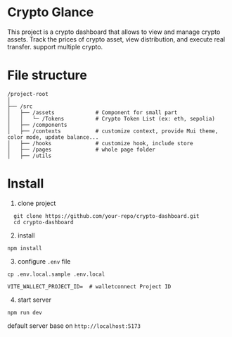 # Crypto Glance

This project is a crypto dashboard that allows to view and manage crypto assets. Track the prices of crypto asset, view distribution, and execute real transfer. support multiple crypto.

# File structure

```
/project-root
│
├── /src
│   ├── /assets             # Component for small part
│   │   └─ /Tokens          # Crypto Token List (ex: eth, sepolia)
│   ├── /components
│   ├── /contexts           # customize context, provide Mui theme, color mode, update balance...
│   ├── /hooks              # customize hook, include store
│   ├── /pages              # whole page folder
│   ├── /utils
```

# Install

1. clone project

```
  git clone https://github.com/your-repo/crypto-dashboard.git
  cd crypto-dashboard
```

2. install

```
npm install
```

3. configure `.env` file

```shell
cp .env.local.sample .env.local
```

```
VITE_WALLECT_PROJECT_ID=  # walletconnect Project ID
```

4. start server

```
npm run dev
```

default server base on `http://localhost:5173`

